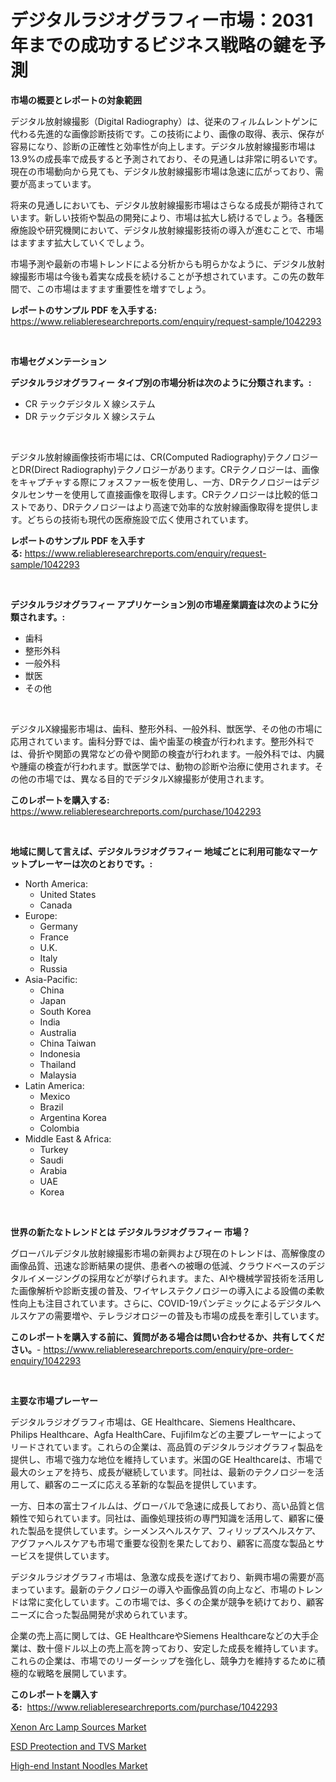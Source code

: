 <p><h1>デジタルラジオグラフィー市場：2031年までの成功するビジネス戦略の鍵を予測</h1></p><p><strong>市場の概要とレポートの対象範囲</strong></p>
<p><p>デジタル放射線撮影（Digital Radiography）は、従来のフィルムレントゲンに代わる先進的な画像診断技術です。この技術により、画像の取得、表示、保存が容易になり、診断の正確性と効率性が向上します。デジタル放射線撮影市場は13.9%の成長率で成長すると予測されており、その見通しは非常に明るいです。現在の市場動向から見ても、デジタル放射線撮影市場は急速に広がっており、需要が高まっています。</p><p>将来の見通しにおいても、デジタル放射線撮影市場はさらなる成長が期待されています。新しい技術や製品の開発により、市場は拡大し続けるでしょう。各種医療施設や研究機関において、デジタル放射線撮影技術の導入が進むことで、市場はますます拡大していくでしょう。</p><p>市場予測や最新の市場トレンドによる分析からも明らかなように、デジタル放射線撮影市場は今後も着実な成長を続けることが予想されています。この先の数年間で、この市場はますます重要性を増すでしょう。</p></p>
<p><strong>レポートのサンプル PDF を入手する:</strong> <a href="https://www.reliableresearchreports.com/enquiry/request-sample/1042293">https://www.reliableresearchreports.com/enquiry/request-sample/1042293</a></p>
<p>&nbsp;</p>
<p><strong>市場セグメンテーション</strong></p>
<p><strong>デジタルラジオグラフィー タイプ別の市場分析は次のように分類されます。:</strong></p>
<p><ul><li>CR テックデジタル X 線システム</li><li>DR テックデジタル X 線システム</li></ul></p>
<p>&nbsp;</p>
<p><p>デジタル放射線画像技術市場には、CR(Computed Radiography)テクノロジーとDR(Direct Radiography)テクノロジーがあります。CRテクノロジーは、画像をキャプチャする際にフォスファー板を使用し、一方、DRテクノロジーはデジタルセンサーを使用して直接画像を取得します。CRテクノロジーは比較的低コストであり、DRテクノロジーはより高速で効率的な放射線画像取得を提供します。どちらの技術も現代の医療施設で広く使用されています。</p></p>
<p><strong>レポートのサンプル PDF を入手する:</strong>&nbsp;<a href="https://www.reliableresearchreports.com/enquiry/request-sample/1042293">https://www.reliableresearchreports.com/enquiry/request-sample/1042293</a></p>
<p>&nbsp;</p>
<p><strong> デジタルラジオグラフィー アプリケーション別の市場産業調査は次のように分類されます。:</strong></p>
<p><ul><li>歯科</li><li>整形外科</li><li>一般外科</li><li>獣医</li><li>その他</li></ul></p>
<p>&nbsp;</p>
<p><p>デジタルX線撮影市場は、歯科、整形外科、一般外科、獣医学、その他の市場に応用されています。歯科分野では、歯や歯茎の検査が行われます。整形外科では、骨折や関節の異常などの骨や関節の検査が行われます。一般外科では、内臓や腫瘍の検査が行われます。獣医学では、動物の診断や治療に使用されます。その他の市場では、異なる目的でデジタルX線撮影が使用されます。</p></p>
<p><strong>このレポートを購入する:</strong>&nbsp; <a href="https://www.reliableresearchreports.com/purchase/1042293">https://www.reliableresearchreports.com/purchase/1042293</a></p>
<p>&nbsp;</p>
<p><strong>地域に関して言えば、デジタルラジオグラフィー 地域ごとに利用可能なマーケットプレーヤーは次のとおりです。:</strong></p>
<p><ul>
    <li>
        North America:
        <ul>
            <li>United States</li>
            <li>Canada</li>
        </ul>
    </li>
    <li>
        Europe:
        <ul>
            <li>Germany</li>
            <li>France</li>
            <li>U.K.</li>
            <li>Italy</li>
            <li>Russia</li>
        </ul>
    </li>
    <li>
        Asia-Pacific:
        <ul>
            <li>China</li>
            <li>Japan</li>
            <li>South Korea</li>
            <li>India</li>
            <li>Australia</li>
            <li>China Taiwan</li>
            <li>Indonesia</li>
            <li>Thailand</li>
            <li>Malaysia</li>
        </ul>
    </li>
    <li>
        Latin America:
        <ul>
            <li>Mexico</li>
            <li>Brazil</li>
            <li>Argentina Korea</li>
            <li>Colombia</li>
        </ul>
    </li>
    <li>
        Middle East & Africa:
        <ul>
            <li>Turkey</li>
            <li>Saudi</li>
            <li>Arabia</li>
            <li>UAE</li>
            <li>Korea</li>
        </ul>
    </li>
    </ul></p>
<p>&nbsp;</p>
<p><strong>世界の新たなトレンドとは デジタルラジオグラフィー 市場？</strong></p>
<p><p>グローバルデジタル放射線撮影市場の新興および現在のトレンドは、高解像度の画像品質、迅速な診断結果の提供、患者への被曝の低減、クラウドベースのデジタルイメージングの採用などが挙げられます。また、AIや機械学習技術を活用した画像解析や診断支援の普及、ワイヤレステクノロジーの導入による設備の柔軟性向上も注目されています。さらに、COVID-19パンデミックによるデジタルヘルスケアの需要増や、テレラジオロジーの普及も市場の成長を牽引しています。</p></p>
<p><strong>このレポートを購入する前に、質問がある場合は問い合わせるか、共有してください。</strong>- <a href="https://www.reliableresearchreports.com/enquiry/pre-order-enquiry/1042293">https://www.reliableresearchreports.com/enquiry/pre-order-enquiry/1042293</a></p>
<p>&nbsp;</p>
<p><strong>主要な市場プレーヤー</strong></p>
<p><p>デジタルラジオグラフィ市場は、GE Healthcare、Siemens Healthcare、Philips Healthcare、Agfa HealthCare、Fujifilmなどの主要プレーヤーによってリードされています。これらの企業は、高品質のデジタルラジオグラフィ製品を提供し、市場で強力な地位を維持しています。米国のGE Healthcareは、市場で最大のシェアを持ち、成長が継続しています。同社は、最新のテクノロジーを活用して、顧客のニーズに応える革新的な製品を提供しています。</p><p>一方、日本の富士フイルムは、グローバルで急速に成長しており、高い品質と信頼性で知られています。同社は、画像処理技術の専門知識を活用して、顧客に優れた製品を提供しています。シーメンスヘルスケア、フィリップスヘルスケア、アグファヘルスケアも市場で重要な役割を果たしており、顧客に高度な製品とサービスを提供しています。</p><p>デジタルラジオグラフィ市場は、急激な成長を遂げており、新興市場の需要が高まっています。最新のテクノロジーの導入や画像品質の向上など、市場のトレンドは常に変化しています。この市場では、多くの企業が競争を続けており、顧客ニーズに合った製品開発が求められています。</p><p>企業の売上高に関しては、GE HealthcareやSiemens Healthcareなどの大手企業は、数十億ドル以上の売上高を誇っており、安定した成長を維持しています。これらの企業は、市場でのリーダーシップを強化し、競争力を維持するために積極的な戦略を展開しています。</p></p>
<p><strong>このレポートを購入する:</strong>&nbsp;&nbsp;<a href="https://www.reliableresearchreports.com/purchase/1042293">https://www.reliableresearchreports.com/purchase/1042293</a></p>
<p><p><a href="https://view.publitas.com/reportprime-1/xenon-arc-lamp-sources-market-size-share-trends-analysis-report-by-application-regional-outlook-competitive-strategies-and-segment-forecasts-2024-2031/">Xenon Arc Lamp Sources Market</a></p><p><a href="https://view.publitas.com/reportprime-1/esd-preotection-and-tvs-market-research-report-forecasted-for-period-from-2024-2031-by-market-type-market-application-and-region/">ESD Preotection and TVS Market</a></p><p><a href="https://view.publitas.com/reportprime-1/global-high-end-instant-noodles-market-by-types-applications-and-major-players-with-regional-growth-rate-analysis-and-development-situation-from-2023-to-2030/">High-end Instant Noodles Market</a></p></p>